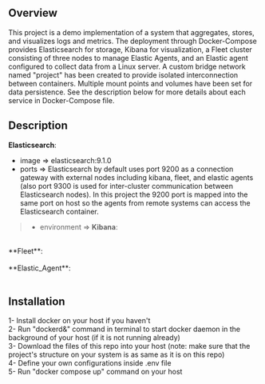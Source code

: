 ## Overview
This project is a demo implementation of a system that aggregates, stores, and visualizes logs and metrics. The deployment through Docker-Compose provides Elasticsearch for storage, Kibana for visualization, a Fleet cluster consisting of three nodes to manage Elastic Agents, and an Elastic agent configured to collect data from a Linux server. A custom bridge network named "project" has been created to provide isolated interconnection between containers. Multiple mount points and volumes have been set for data persistence. See the description below for more details about each service in Docker-Compose file.

## Description
**Elasticsearch**:<br>
- image => elasticsearch:9.1.0<br>
- ports => Elasticsearch by default uses port 9200 as a connection gateway with external nodes including kibana, fleet, and elastic agents (also port 9300 is used for inter-cluster communication between Elasticsearch nodes). In this project the 9200 port is mapped into the same port on host so the agents from remote systems can access the Elasticsearch container.<br>
>- environment => 
**Kibana**:<br>
<br>
**Fleet**:<br>
<br>
**Elastic_Agent**:<br>
<br>

## Installation
1- Install docker on your host if you haven't<br>
2- Run "dockerd&" command in terminal to start docker daemon in the background of your host (if it is not running already)<br>
3- Download the files of this repo into your host (note: make sure that the project's structure on your system is as same as it is on this repo)<br>
4- Define your own configurations inside .env file<br>
5- Run "docker compose up" command on your host<br>
